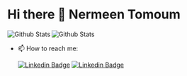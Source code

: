# Hi there 👋 Nermeen Tomoum
<img align='left' alt='Github Stats' src='https://github-readme-stats.vercel.app/api?username=NrmeenTomoum&show_icons=true&theme=radical&hide_rank=true&from=2021-05-01&to=2023-05-01&count_private=true'>

![Github Stats](https://github-readme-stats.vercel.app/api?username=NrmeenTomoum&show_icons=true&theme=radical&count_private=true&hide_rank=true&from=2021-05-01&to=2023-05-01)

- 📫 How to reach me:
  
  [![Linkedin Badge](https://img.shields.io/badge/-Gmail-d44638?style=flat-square&logo=Gmail&logoColor=white&link=mailto:nermeentomoum@gmail.com )](mailto:nermeentomoum@gmail.com)
  [![Linkedin Badge](https://img.shields.io/badge/-LinkedIn-blue?style=flat-square&logo=Linkedin&logoColor=white&link=https://www.linkedin.com/in/nrmeentomoum/)](https://www.linkedin.com/in/nrmeentomoum/)
